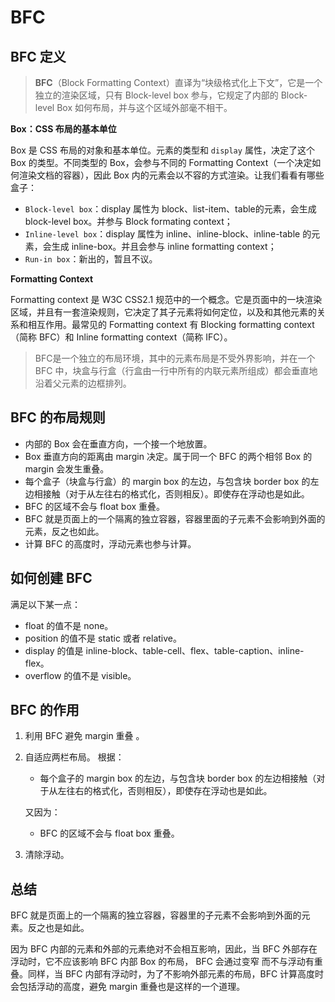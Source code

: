 # BFC

## BFC 定义

> **BFC**（Block Formatting Context）直译为“块级格式化上下文”，它是一个独立的渲染区域，只有 Block-level box 参与，它规定了内部的 Block-level Box 如何布局，并与这个区域外部毫不相干。

**Box：CSS 布局的基本单位**

Box 是 CSS 布局的对象和基本单位。元素的类型和 `display` 属性，决定了这个 Box 的类型。不同类型的 Box，会参与不同的 Formatting Context（一个决定如何渲染文档的容器），因此 Box 内的元素会以不容的方式渲染。让我们看看有哪些盒子：

- `Block-level box`：display 属性为 block、list-item、table的元素，会生成 block-level box。并参与 Block formating context；
- `Inline-level box`：display 属性为 inline、inline-block、inline-table 的元素，会生成 inline-box。并且会参与 inline formatting context；
- `Run-in box`：新出的，暂且不议。



**Formatting Context**

Formatting context 是 W3C CSS2.1 规范中的一个概念。它是页面中的一块渲染区域，并且有一套渲染规则，它决定了其子元素将如何定位，以及和其他元素的关系和相互作用。最常见的 Formatting context 有 Blocking formatting context（简称 BFC）和 Inline formatting context（简称 IFC）。

> BFC是一个独立的布局环境，其中的元素布局是不受外界影响，并在一个 BFC 中，块盒与行盒（行盒由一行中所有的内联元素所组成）都会垂直地沿着父元素的边框排列。

## BFC 的布局规则

- 内部的 Box 会在垂直方向，一个接一个地放置。
- Box 垂直方向的距离由 margin 决定。属于同一个 BFC 的两个相邻 Box 的 margin 会发生重叠。
-  每个盒子（块盒与行盒）的 margin box 的左边，与包含块 border box 的左边相接触（对于从左往右的格式化，否则相反）。即使存在浮动也是如此。
- BFC 的区域不会与 float box 重叠。
- BFC 就是页面上的一个隔离的独立容器，容器里面的子元素不会影响到外面的元素，反之也如此。
- 计算 BFC 的高度时，浮动元素也参与计算。

## 如何创建 BFC

满足以下某一点：

- float 的值不是 none。
- position 的值不是 static 或者 relative。
- display 的值是 inline-block、table-cell、flex、table-caption、inline-flex。
- overflow 的值不是 visible。

## BFC 的作用

1. 利用 BFC 避免 margin 重叠 。

2. 自适应两栏布局。
   根据：

   - 每个盒子的 margin box 的左边，与包含块 border box 的左边相接触（对于从左往右的格式化，否则相反），即使存在浮动也是如此。

   又因为：

   - BFC 的区域不会与 float box 重叠。

3. 清除浮动。

## 总结

BFC 就是页面上的一个隔离的独立容器，容器里的子元素不会影响到外面的元素。反之也是如此。

因为 BFC 内部的元素和外部的元素绝对不会相互影响，因此，当 BFC 外部存在浮动时，它不应该影响 BFC 内部 Box 的布局， BFC 会通过变窄 而不与浮动有重叠。同样，当 BFC 内部有浮动时，为了不影响外部元素的布局，BFC 计算高度时会包括浮动的高度，避免 margin 重叠也是这样的一个道理。

